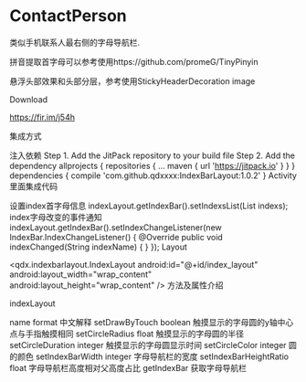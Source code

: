 # ContactPerson
类似手机联系人最右侧的字母导航栏.

拼音提取首字母可以参考使用https://github.com/promeG/TinyPinyin

悬浮头部效果和头部分层，参考使用StickyHeaderDecoration 
image

Download

https://fir.im/j54h

集成方式

注入依赖 Step 1. Add the JitPack repository to your build file Step 2. Add the dependency
	allprojects {
		repositories {
			...
			maven { url 'https://jitpack.io' }
		}
	}
	dependencies {
 	   compile 'com.github.qdxxxx:IndexBarLayout:1.0.2'
	}
Activity里面集成代码

设置index首字母信息
        indexLayout.getIndexBar().setIndexsList(List<String> indexs);
index字母改变的事件通知
       indexLayout.getIndexBar().setIndexChangeListener(new IndexBar.IndexChangeListener() {
           @Override
           public void indexChanged(String indexName) {
           }
       });
Layout

<qdx.indexbarlayout.IndexLayout
        android:id="@+id/index_layout"
        android:layout_width="wrap_content"
        android:layout_height="wrap_content" />
方法及属性介绍

indexLayout

name	format	中文解释
setDrawByTouch        	boolean	触摸显示的字母圆的y轴中心点与手指触摸相同
setCircleRadius        	float  	触摸显示的字母圆的半径
setCircleDuration    	integer  	触摸显示的字母圆显示时间
setCircleColor        	integer	圆的颜色
setIndexBarWidth      	integer	字母导航栏的宽度
setIndexBarHeightRatio	float      	字母导航栏高度相对父高度占比
getIndexBar	     	           	获取字母导航栏
